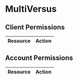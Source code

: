 # MultiVersus


## Client Permissions
| Resource | Action |
| -------- | ------ |

## Account Permissions
| Resource | Action |
| -------- | ------ |

